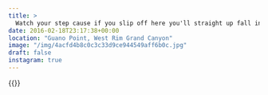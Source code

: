 ```yaml
---
title: >
  Watch your step cause if you slip off here you'll straight up fall in the fucking Grand Canyon and die.
date: 2016-02-18T23:17:38+00:00
location: "Guano Point, West Rim Grand Canyon"
image: "/img/4acfd4b8c0c3c33d9ce944549aff6b0c.jpg"
draft: false
instagram: true
---
```


{{<photo src="/img/4acfd4b8c0c3c33d9ce944549aff6b0c.jpg">}}
